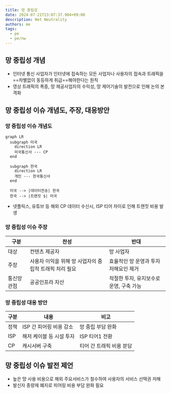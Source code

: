 ```yaml
---
title: 망 중립성
date: 2024-07-21T23:07:37.904+09:00
description: Net Neutrality
authors: me
tags:
  - pe
  - pe/nw 
---
```


## 망 중립성 개념

- 인터넷 통신 사업자가 인터넷에 접속하는 모든 사업자나 사용자의 접속과 트래픽을 ==차별없이 동등하게 취급==해야한다는 원칙
- 영상 트래픽의 폭증, 망 제공사업자의 수익성, 망 제어기술의 발전으로 인해 논의 본격화

## 망 중립성 이슈 개념도, 주장, 대응방안

### 망 중립성 이슈 개념도

```mermaid
graph LR
  subgraph 미국
    direction LR
    미국통신사 --- CP
  end

  subgraph 한국
    direction LR
    개인 --- 한국통신사
  end
  
  미국 --> |데이터전송| 한국
  한국 --> |트랜짓 $| 미국
```

- 넷플릭스, 유튜브 등 해외 CP 데이터 수신시, ISP 티어 차이로 인해 트랜짓 비용 발생

### 망 중립성 이슈 주장

| 구분 | 찬성 | 반대 |
| --- | --- | --- |
| 대상 | 컨텐츠 제공자 | 망 사업자 |
| 주장 | 사용자 이익을 위해 망 사업자의 중립적 트래픽 처리 필요 | 효율적인 망 운영과 투자 저해요인 제거 |
| 통신망 관점 | 공공인프라 자산 | 적절한 투자, 유지보수로 운영, 구축 가능 |

### 망 중립성 대응 방안

| 구분 | 내용 | 비고 |
| --- | --- | --- |
| 정책 | ISP 간 피어링 비용 감소 | 망 중립 부담 완화 |
| ISP | 해저 케이블 등 시설 투자 | ISP 티어1 전환 |
| CP | 캐시서버 구축 | 티어 간 트래픽 비용 분담 |

## 망 중립성 이슈 발전 제언

- 높은 망 사용 비용으로 해외 주요서비스가 철수하여 사용자의 서비스 선택권 저해
- 발신자 종량제 폐지로 피어링 비용 부담 완화 필요
